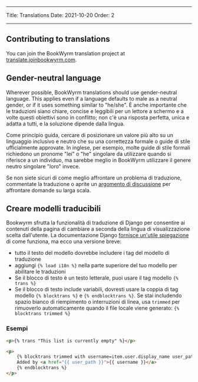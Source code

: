 - - -
Title: Translations Date: 2021-10-20 Order: 2
- - -

## Contributing to translations

You can join the BookWyrm translation project at [translate.joinbookwyrm.com](https://translate.joinbookwyrm.com/).

## Gender-neutral language

Wherever possible, BookWyrm translations should use gender-neutral language. This applies even if a language defaults to male as a neutral gender, or if it uses something similar to "he/she". È anche importante che le traduzioni siano chiare, concise e leggibili per un lettore a schermo e a volte questi obiettivi sono in conflitto; non c'è una risposta perfetta, unica e adatta a tutti, e la soluzione dipende dalla lingua.

Come principio guida, cercare di posizionare un valore più alto su un linguaggio inclusivo e neutro che su una correttezza formale o guide di stile ufficialmente approvate. In inglese, per esempio, molte guide di stile formali richiedono un pronome "lei" o "he" singolare da utilizzare quando si riferisce a un individuo, ma sarebbe meglio in BookWyrm utilizzare il genere neutro singolare "loro" invece.

Se non siete sicuri di come meglio affrontare un problema di traduzione, commentate la traduzione o aprite un [argomento di discussione](https://translate.joinbookwyrm.com/project/bookwyrm/discussions) per affrontare domande su larga scala.

## Creare modelli traducibili

Bookwyrm sfrutta la funzionalità di traduzione di Django per consentire ai contenuti della pagina di cambiare a seconda della lingua di visualizzazione scelta dall'utente. La documentazione Django [fornisce un'utile spiegazione](https://docs.djangoproject.com/en/3.2/topics/i18n/translation/#internationalization-in-template-code) di come funziona, ma ecco una versione breve:

* tutto il testo del modello dovrebbe includere i tag del modello di traduzione
* aggiungi `{% load i18n %}` nella parte superiore del tuo modello per abilitare le traduzioni
* Se il blocco di testo è un testo letterale, puoi usare il tag modello `{% trans %}`
* Se il blocco di testo include variabili, dovresti usare la coppia di tag modello `{% blocktrans %}` e `{% endblocktrans %}`. Se stai includendo spazio bianco di riempimento o interruzioni di linea, usa `trimmed` per rimuoverlo automaticamente quando il file locale viene generato: `{% blocktrans trimmed %}`

### Esempi

```html
<p>{% trans "This list is currently empty" %}</p>

<p>
    {% blocktrans trimmed with username=item.user.display_name user_path=item.user.local_path %}
    Added by <a href="{{ user_path }}">{{ username }}</a>
    {% endblocktrans %}
</p>
```
